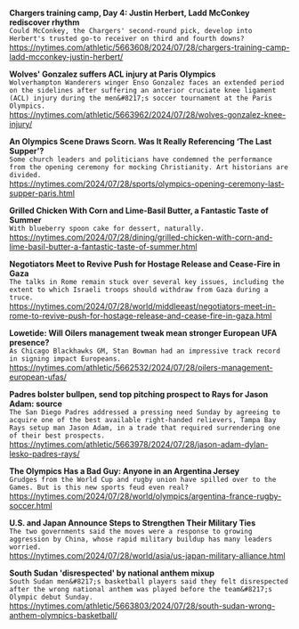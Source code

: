 **Chargers training camp, Day 4: Justin Herbert, Ladd McConkey rediscover rhythm**\
`Could McConkey, the Chargers' second-round pick, develop into Herbert's trusted go-to receiver on third and fourth downs? `\
https://nytimes.com/athletic/5663608/2024/07/28/chargers-training-camp-ladd-mcconkey-justin-herbert/

**Wolves' Gonzalez suffers ACL injury at Paris Olympics**\
`Wolverhampton Wanderers winger Enso Gonzalez faces an extended period on the sidelines after suffering an anterior cruciate knee ligament (ACL) injury during the men&#8217;s soccer tournament at the Paris Olympics.`\
https://nytimes.com/athletic/5663962/2024/07/28/wolves-gonzalez-knee-injury/

**An Olympics Scene Draws Scorn. Was It Really Referencing ‘The Last Supper’?**\
`Some church leaders and politicians have condemned the performance from the opening ceremony for mocking Christianity. Art historians are divided.`\
https://nytimes.com/2024/07/28/sports/olympics-opening-ceremony-last-supper-paris.html

**Grilled Chicken With Corn and Lime-Basil Butter, a Fantastic Taste of Summer**\
`With blueberry spoon cake for dessert, naturally.`\
https://nytimes.com/2024/07/28/dining/grilled-chicken-with-corn-and-lime-basil-butter-a-fantastic-taste-of-summer.html

**Negotiators Meet to Revive Push for Hostage Release and Cease-Fire in Gaza**\
`The talks in Rome remain stuck over several key issues, including the extent to which Israeli troops should withdraw from Gaza during a truce.`\
https://nytimes.com/2024/07/28/world/middleeast/negotiators-meet-in-rome-to-revive-push-for-hostage-release-and-cease-fire-in-gaza.html

**Lowetide: Will Oilers management tweak mean stronger European UFA presence?**\
`As Chicago Blackhawks GM, Stan Bowman had an impressive track record in signing impact Europeans.`\
https://nytimes.com/athletic/5662532/2024/07/28/oilers-management-european-ufas/

**Padres bolster bullpen, send top pitching prospect to Rays for Jason Adam: source**\
`The San Diego Padres addressed a pressing need Sunday by agreeing to acquire one of the best available right-handed relievers, Tampa Bay Rays setup man Jason Adam, in a trade that required surrendering one of their best prospects.`\
https://nytimes.com/athletic/5663978/2024/07/28/jason-adam-dylan-lesko-padres-rays/

**The Olympics Has a Bad Guy: Anyone in an Argentina Jersey**\
`Grudges from the World Cup and rugby union have spilled over to the Games. But is this new sports feud even real?`\
https://nytimes.com/2024/07/28/world/olympics/argentina-france-rugby-soccer.html

**U.S. and Japan Announce Steps to Strengthen Their Military Ties**\
`The two governments said the moves were a response to growing aggression by China, whose rapid military buildup has many leaders worried.`\
https://nytimes.com/2024/07/28/world/asia/us-japan-military-alliance.html

**South Sudan 'disrespected' by national anthem mixup**\
`South Sudan men&#8217;s basketball players said they felt disrespected after the wrong national anthem was played before the team&#8217;s Olympic debut Sunday.`\
https://nytimes.com/athletic/5663803/2024/07/28/south-sudan-wrong-anthem-olympics-basketball/

